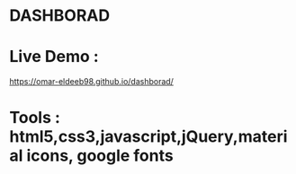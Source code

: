 # DASHBORAD
# Live Demo : 
https://omar-eldeeb98.github.io/dashborad/
# Tools : html5,css3,javascript,jQuery,material icons, google fonts
